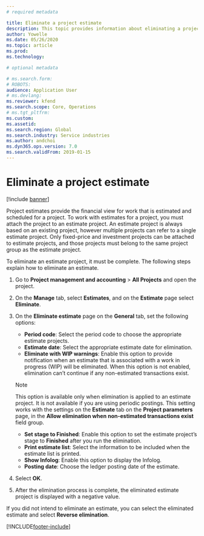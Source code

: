 ```yaml
---
# required metadata

title: Eliminate a project estimate
description: This topic provides information about eliminating a project estimate after it is complete. 
author: Yowelle
ms.date: 05/26/2020
ms.topic: article
ms.prod: 
ms.technology: 

# optional metadata

# ms.search.form: 
# ROBOTS: 
audience: Application User
# ms.devlang: 
ms.reviewer: kfend
ms.search.scope: Core, Operations
# ms.tgt_pltfrm: 
ms.custom: 
ms.assetid: 
ms.search.region: Global
ms.search.industry: Service industries
ms.author: andchoi
ms.dyn365.ops.version: 7.0
ms.search.validFrom: 2019-01-15
---
```

# Eliminate a project estimate

[!include [banner](../includes/banner.md)]

Project estimates provide the financial view for work that is estimated and scheduled for a project. To work with estimates for a project, you must attach the project to an estimate project. An estimate project is always based on an existing project, however multiple projects can refer to a single estimate project. Only fixed-price and investment projects can be attached to estimate projects, and those projects must belong to the same project group as the estimate project.

To eliminate an estimate project, it must be complete. The following steps explain how to eliminate an estimate.

1. Go to **Project management and accounting** > **All Projects** and open the project. 
2. On the **Manage** tab, select **Estimates**, and on the **Estimate** page select **Eliminate**.
3. On the **Eliminate estimate** page on the **General** tab, set the following options:

   - **Period code**: Select the period code to choose the appropriate estimate projects. 
   - **Estimate date**: Select the appropriate estimate date for elimination.
   - **Eliminate with WIP warnings**: Enable this option to provide notification when an estimate that is associated with a work in progress (WIP) will be eliminated. When this option is not enabled, elimination can’t continue if any non-estimated transactions exist. 
   > [!NOTE]
   > This option is available only when elimination is applied to an estimate project. It is not available if you are using periodic postings. This setting works with the settings on the **Estimate** tab on the **Project parameters** page, in the **Allow elimination when non-estimated transactions exist** field group.
   - **Set stage to Finished**: Enable this option to set the estimate project’s stage to **Finished** after you run the elimination.
   - **Print estimate list**: Select the information to be included when the estimate list is printed.
   - **Show Infolog**: Enable this option to display the Infolog.
   - **Posting date**: Choose the ledger posting date of the estimate.

4.  Select **OK**.
5. After the elimination process is complete, the eliminated estimate project is displayed with a negative value. 

If you did not intend to eliminate an estimate, you can select the eliminated estimate and select **Reverse elimination**.   


[!INCLUDE[footer-include](../includes/footer-banner.md)]